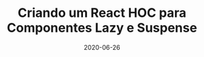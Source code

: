 ---
title: 'Criando um React HOC para Componentes Lazy e Suspense'
date: '2020-06-26'
thumbnail: './cover.jpg'
tags: ['react', 'pensandoNoUsuário']
slug: 'creating-a-react-hoc-for-lazy-and-suspense-components'
excerpt: ''
---